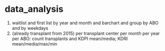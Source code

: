 # data_analysis

1. waitlist and first list by year and month and barchart and group by ABO and by weekdays
2. (already transplant from 2015) per transplant center per month per year per ABO: count transplants and KDPI mean/media; KDRI mean/media/max/min
